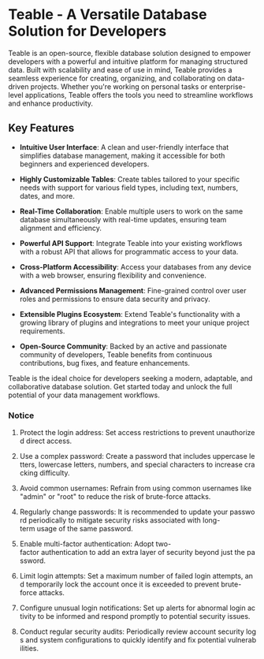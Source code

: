 # Teable - A Versatile Database Solution for Developers

Teable is an open-source, flexible database solution designed to empower developers with a powerful and intuitive platform for managing structured data. Built with scalability and ease of use in mind, Teable provides a seamless experience for creating, organizing, and collaborating on data-driven projects. Whether you're working on personal tasks or enterprise-level applications, Teable offers the tools you need to streamline workflows and enhance productivity.

## Key Features

- **Intuitive User Interface**: A clean and user-friendly interface that simplifies database management, making it accessible for both beginners and experienced developers.
  
- **Highly Customizable Tables**: Create tables tailored to your specific needs with support for various field types, including text, numbers, dates, and more.

- **Real-Time Collaboration**: Enable multiple users to work on the same database simultaneously with real-time updates, ensuring team alignment and efficiency.

- **Powerful API Support**: Integrate Teable into your existing workflows with a robust API that allows for programmatic access to your data.

- **Cross-Platform Accessibility**: Access your databases from any device with a web browser, ensuring flexibility and convenience.

- **Advanced Permissions Management**: Fine-grained control over user roles and permissions to ensure data security and privacy.

- **Extensible Plugins Ecosystem**: Extend Teable's functionality with a growing library of plugins and integrations to meet your unique project requirements.

- **Open-Source Community**: Backed by an active and passionate community of developers, Teable benefits from continuous contributions, bug fixes, and feature enhancements.

Teable is the ideal choice for developers seeking a modern, adaptable, and collaborative database solution. Get started today and unlock the full potential of your data management workflows.

### Notice

1.  Protect the login address: Set access restrictions to prevent unauthorized direct access.
    
2.  Use a complex password: Create a password that includes uppercase letters, lowercase letters, numbers, and special characters to increase cracking difficulty.
    
3.  Avoid common usernames: Refrain from using common usernames like "admin" or "root" to reduce the risk of brute-force attacks.
    
4.  Regularly change passwords: It is recommended to update your password periodically to mitigate security risks associated with long-term usage of the same password.
    
5.  Enable multi-factor authentication: Adopt two-factor authentication to add an extra layer of security beyond just the password.
    
6.  Limit login attempts: Set a maximum number of failed login attempts, and temporarily lock the account once it is exceeded to prevent brute-force attacks.
    
7.  Configure unusual login notifications: Set up alerts for abnormal login activity to be informed and respond promptly to potential security issues.
    
8.  Conduct regular security audits: Periodically review account security logs and system configurations to quickly identify and fix potential vulnerabilities.
        
